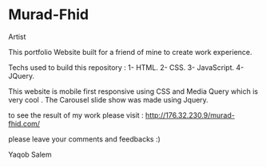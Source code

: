 # Murad-Fhid
Artist

This portfolio Website built for a friend of mine to create work experience.

Techs used to build this repository : 1- HTML. 2- CSS. 3- JavaScript. 4- JQuery.

This website is mobile first responsive using CSS and Media Query which is very cool .
The Carousel slide show was made using Jquery.

to see the result of my work please visit : http://176.32.230.9/murad-fhid.com/

please leave your comments and feedbacks :)

Yaqob Salem
